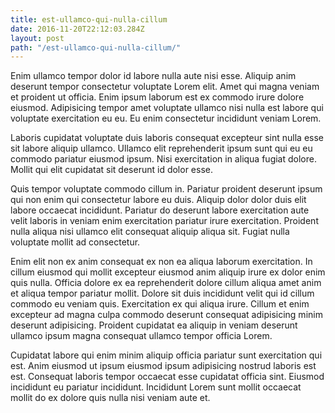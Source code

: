 ```yaml
---
title: est-ullamco-qui-nulla-cillum
date: 2016-11-20T22:12:03.284Z
layout: post
path: "/est-ullamco-qui-nulla-cillum/"
---
```


Enim ullamco tempor dolor id labore nulla aute nisi esse. Aliquip anim deserunt tempor consectetur voluptate Lorem elit. Amet qui magna veniam et proident ut officia. Enim ipsum laborum est ex commodo irure dolore eiusmod. Adipisicing tempor amet voluptate ullamco nisi nulla est labore qui voluptate exercitation eu eu. Eu enim consectetur incididunt veniam Lorem.

Laboris cupidatat voluptate duis laboris consequat excepteur sint nulla esse sit labore aliquip ullamco. Ullamco elit reprehenderit ipsum sunt qui eu eu commodo pariatur eiusmod ipsum. Nisi exercitation in aliqua fugiat dolore. Mollit qui elit cupidatat sit deserunt id dolor esse.

Quis tempor voluptate commodo cillum in. Pariatur proident deserunt ipsum qui non enim qui consectetur labore eu duis. Aliquip dolor dolor duis elit labore occaecat incididunt. Pariatur do deserunt labore exercitation aute velit laboris in veniam enim exercitation pariatur irure exercitation. Proident nulla aliqua nisi ullamco elit consequat aliquip aliqua sit. Fugiat nulla voluptate mollit ad consectetur.

Enim elit non ex anim consequat ex non ea aliqua laborum exercitation. In cillum eiusmod qui mollit excepteur eiusmod anim aliquip irure ex dolor enim quis nulla. Officia dolore ex ea reprehenderit dolore cillum aliqua amet anim et aliqua tempor pariatur mollit. Dolore sit duis incididunt velit qui id cillum commodo eu veniam quis. Exercitation ex qui aliqua irure. Cillum et enim excepteur ad magna culpa commodo deserunt consequat adipisicing minim deserunt adipisicing. Proident cupidatat ea aliquip in veniam deserunt ullamco ipsum magna consequat ullamco tempor officia Lorem.

Cupidatat labore qui enim minim aliquip officia pariatur sunt exercitation qui est. Anim eiusmod ut ipsum eiusmod ipsum adipisicing nostrud laboris est est. Consequat laboris tempor occaecat esse cupidatat officia sint. Eiusmod incididunt eu pariatur incididunt. Incididunt Lorem sunt mollit occaecat mollit do ex dolore quis nulla nisi veniam aute et.